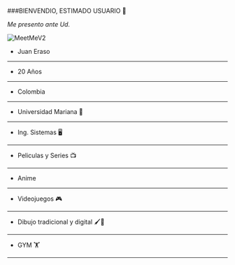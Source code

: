 ###BIENVENDIO, ESTIMADO USUARIO 👋

_Me presento ante Ud._

![MeetMeV2](https://github.com/JuanEraso23/JuanEraso23/assets/144852394/cdb2c514-0877-47da-b507-cb0992a00f62)

* Juan Eraso
---
* 20 Años 
---  
* Colombia
---
* Universidad Mariana 🏫
---
* Ing. Sistemas 🖥️
--- 
* Peliculas y Series 📺
---
* Anime
---
* Videojuegos 🎮
---
* Dibujo tradicional y digital 🖌🎨
---
* GYM 🏋
---

